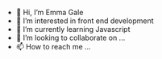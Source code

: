 - 👋 Hi, I’m Emma Gale
- 👀 I’m interested in front end development
- 🌱 I’m currently learning Javascript
- 💞️ I’m looking to collaborate on ...
- 📫 How to reach me ...

<!---
emjogale/emjogale is a ✨ special ✨ repository because its `README.md` (this file) appears on your GitHub profile.
You can click the Preview link to take a look at your changes.
--->
